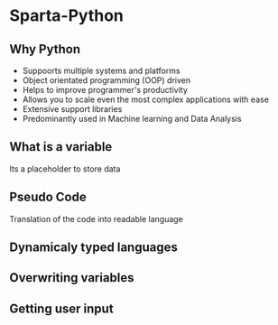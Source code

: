 # Sparta-Python

## Why Python

- Suppoorts multiple systems and platforms
- Object orientated programming (OOP) driven
- Helps to improve programmer's productivity
- Allows you to scale even the most complex applications with ease
- Extensive support libraries
- Predominantly used in Machine learning and Data Analysis

## What is a variable

Its a placeholder to store data

## Pseudo Code

Translation of the code into readable language

## Dynamicaly typed languages

## Overwriting variables

## Getting user input
